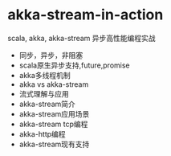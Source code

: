 # akka-stream-in-action
scala, akka, akka-stream 异步高性能编程实战

- 同步，异步，非阻塞
- scala原生异步支持,future,promise
- akka多线程机制
- akka vs akka-stream
- 流式理解与应用
- akka-stream简介
- akka-stream应用场景
- akka-stream tcp编程
- akka-http编程
- akka-stream现有支持
          